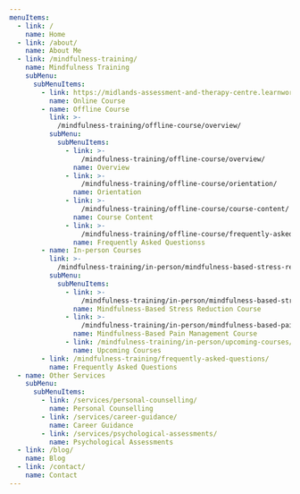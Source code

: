 ```yaml
---
menuItems:
  - link: /
    name: Home
  - link: /about/
    name: About Me
  - link: /mindfulness-training/
    name: Mindfulness Training
    subMenu:
      subMenuItems:
        - link: https://midlands-assessment-and-therapy-centre.learnworlds.com/course?courseid=mindfulness-training
          name: Online Course
        - name: Offline Course
          link: >-
            /mindfulness-training/offline-course/overview/
          subMenu:
            subMenuItems:
              - link: >-
                  /mindfulness-training/offline-course/overview/
                name: Overview
              - link: >-
                  /mindfulness-training/offline-course/orientation/
                name: Orientation
              - link: >-
                  /mindfulness-training/offline-course/course-content/
                name: Course Content
              - link: >-
                  /mindfulness-training/offline-course/frequently-asked-questions/
                name: Frequently Asked Questionss
        - name: In-person Courses
          link: >-
            /mindfulness-training/in-person/mindfulness-based-stress-reduction-course/
          subMenu:
            subMenuItems:
              - link: >-
                  /mindfulness-training/in-person/mindfulness-based-stress-reduction-course/
                name: Mindfulness-Based Stress Reduction Course
              - link: >-
                  /mindfulness-training/in-person/mindfulness-based-pain-management-course/
                name: Mindfulness-Based Pain Management Course
              - link: /mindfulness-training/in-person/upcoming-courses/
                name: Upcoming Courses
        - link: /mindfulness-training/frequently-asked-questions/
          name: Frequently Asked Questions
  - name: Other Services
    subMenu:
      subMenuItems:
        - link: /services/personal-counselling/
          name: Personal Counselling
        - link: /services/career-guidance/
          name: Career Guidance
        - link: /services/psychological-assessments/
          name: Psychological Assessments
  - link: /blog/
    name: Blog
  - link: /contact/
    name: Contact
---
```

